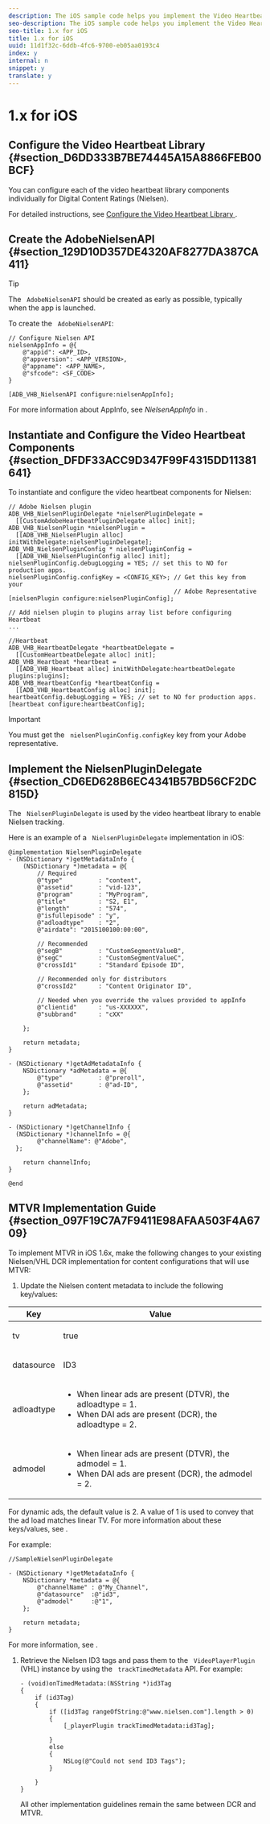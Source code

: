 ```yaml
---
description: The iOS sample code helps you implement the Video Heartbeat Library for Nielsen, implement NielsenPluginDelegate, and configure opt-in/opt-out for Nielsen data collection.
seo-description: The iOS sample code helps you implement the Video Heartbeat Library for Nielsen, implement NielsenPluginDelegate, and configure opt-in/opt-out for Nielsen data collection.
seo-title: 1.x for iOS
title: 1.x for iOS
uuid: 11d1f32c-6ddb-4fc6-9700-eb05aa0193c4
index: y
internal: n
snippet: y
translate: y
---
```


# 1.x for iOS


## Configure the Video Heartbeat Library {#section_D6DD333B7BE74445A15A8866FEB00BCF}

You can configure each of the video heartbeat library components individually for Digital Content Ratings (Nielsen). 

For detailed instructions, see [ Configure the Video Heartbeat Library ](https://marketing.adobe.com/resources/help/en_US/sc/appmeasurement/hbvideo/video_ios_configure.html). 

## Create the AdobeNielsenAPI {#section_129D10D357DE4320AF8277DA387CA411}


>[!TIP]
>
>The ` AdobeNielsenAPI` should be created as early as possible, typically when the app is launched. 



To create the ` AdobeNielsenAPI`: 

```
// Configure Nielsen API 
nielsenAppInfo = @{ 
    @"appid": <APP_ID>, 
    @"appversion": <APP_VERSION>, 
    @"appname": <APP_NAME>, 
    @"sfcode": <SF_CODE> 
} 
  
[ADB_VHB_NielsenAPI configure:nielsenAppInfo];
```
For more information about AppInfo, see *NielsenAppInfo* in [](../../../nielsen-partnership/c_dcr_coll-data-vars.md).

## Instantiate and Configure the Video Heartbeat Components {#section_DFDF33ACC9D347F99F4315DD11381641}

To instantiate and configure the video heartbeat components for Nielsen: 

```
// Adobe Nielsen plugin 
ADB_VHB_NielsenPluginDelegate *nielsenPluginDelegate =  
  [[CustomAdobeHeartbeatPluginDelegate alloc] init]; 
ADB_VHB_NielsenPlugin *nielsenPlugin =  
  [[ADB_VHB_NielsenPlugin alloc] initWithDelegate:nielsenPluginDelegate];  
ADB_VHB_NielsenPluginConfig * nielsenPluginConfig =  
  [[ADB_VHB_NielsenPluginConfig alloc] init]; 
nielsenPluginConfig.debugLogging = YES; // set this to NO for production apps. 
nielsenPluginConfig.configKey = <CONFIG_KEY>; // Get this key from your 
                                              // Adobe Representative 
[nielsenPlugin configure:nielsenPluginConfig]; 
 
// Add nielsen plugin to plugins array list before configuring Heartbeat 
... 
 
//Heartbeat 
ADB_VHB_HeartbeatDelegate *heartbeatDelegate =  
  [[CustomHeartbeatDelegate alloc] init]; 
ADB_VHB_Heartbeat *heartbeat =  
  [[ADB_VHB_Heartbeat alloc] initWithDelegate:heartbeatDelegate plugins:plugins]; 
ADB_VHB_HeartbeatConfig *heartbeatConfig =  
  [[ADB_VHB_HeartbeatConfig alloc] init]; 
heartbeatConfig.debugLogging = YES; // set to NO for production apps. 
[heartbeat configure:heartbeatConfig];
```

>[!IMPORTANT]
>
>You must get the ` nielsenPluginConfig.configKey` key from your Adobe representative. 


## Implement the NielsenPluginDelegate {#section_CD6ED628B6EC4341B57BD56CF2DC815D}

The ` NielsenPluginDelegate` is used by the video heartbeat library to enable Nielsen tracking. 

Here is an example of a ` NielsenPluginDelegate` implementation in iOS: 

```
@implementation NielsenPluginDelegate 
- (NSDictionary *)getMetadataInfo { 
    (NSDictionary *)metadata = @{ 
        // Required 
        @"type"          : "content", 
        @"assetid"       : "vid-123", 
        @"program"       : "MyProgram", 
        @"title"         : "S2, E1", 
        @"length"        : "574", 
        @"isfullepisode" : "y", 
        @"adloadtype"    : "2", 
        @"airdate": "2015100100:00:00", 
 
        // Recommended 
        @"segB"          : "CustomSegmentValueB", 
        @"segC"          : "CustomSegmentValueC", 
        @"crossId1"      : "Standard Episode ID", 
 
        // Recommended only for distributors 
        @"crossId2"      : "Content Originator ID", 
 
        // Needed when you override the values provided to appInfo  
        @"clientid"      : "us-XXXXXX", 
        @"subbrand"      : "cXX" 
 
    }; 
 
    return metadata; 
} 
  
- (NSDictionary *)getAdMetadataInfo { 
    NSDictionary *adMetadata = @{ 
        @"type"          : @"preroll", 
        @"assetid"       : @"ad-ID", 
    }; 
 
    return adMetadata; 
} 
  
- (NSDictionary *)getChannelInfo { 
  (NSDictionary *)channelInfo = @{ 
        @"channelName": @"Adobe", 
  }; 
    
    return channelInfo; 
} 
 
@end
```

## MTVR Implementation Guide {#section_097F19C7A7F9411E98AFAA503F4A6709}

To implement MTVR in iOS 1.6x, make the following changes to your existing Nielsen/VHL DCR implementation for content configurations that will use MTVR: 


1. Update the Nielsen content metadata to include the following key/values: 

<table id="table_FDBC2B510B534102B77DEFE2859F79B5"> 
 <thead> 
  <tr> 
   <th colname="col1" class="entry"> Key </th> 
   <th colname="col2" class="entry"> Value </th> 
  </tr> 
 </thead>
 <tbody> 
  <tr> 
   <td colname="col1"> <p> <span class="codeph"> tv </span> </p> </td> 
   <td colname="col2"> <p>true </p> </td> 
  </tr> 
  <tr> 
   <td colname="col1"> <p> <span class="codeph"> datasource </span> </p> </td> 
   <td colname="col2"> <p>ID3 </p> </td> 
  </tr> 
  <tr> 
   <td colname="col1"> <p> <span class="codeph"> adloadtype </span> </p> </td> 
   <td colname="col2"> <p> 
     <ul id="ul_E88C044C921B416DBCBB34DF29FC103D"> 
      <li id="li_C97E7E25532E40D48B109E61B09F1C67">When linear ads are present (DTVR), the <span class="codeph"> adloadtype </span> = 1. </li> 
      <li id="li_DC9FC0FC4F0B402884D2944886E3CF38">When DAI ads are present (DCR), the <span class="codeph"> adloadtype </span> = 2. </li> 
     </ul> </p> </td> 
  </tr> 
  <tr> 
   <td colname="col1"> <p> <span class="codeph"> admodel </span> </p> </td> 
   <td colname="col2"> <p> 
     <ul id="ul_1F101460C4794194B8663A51125ACD38"> 
      <li id="li_9C9779B2823C44BD81072092AE2556D0">When linear ads are present (DTVR), the <span class="codeph"> admodel </span> = 1. </li> 
      <li id="li_E17948EB7BDD45A489F124EA1AE84C29">When DAI ads are present (DCR), the <span class="codeph"> admodel </span> = 2. </li> 
     </ul> </p> </td> 
  </tr> 
 </tbody> 
</table>

   For dynamic ads, the default value is 2. A value of 1 is used to convey that the ad load matches linear TV. For more information about these keys/values, see [](../../../nielsen-partnership/c_dcr_implementation/c_dcr_dtvr.md). 

   For example: 
   ```
   //SampleNielsenPluginDelegate 
    
   - (NSDictionary *)getMetadataInfo { 
       NSDictionary *metadata = @{ 
           @"channelName" : @"My_Channel", 
           @"datasource"  :@"id3", 
           @"admodel"     :@"1", 
       }; 
        
       return metadata; 
   }
   ```


   For more information, see [](../../../nielsen-partnership/c_dcr_coll-data-vars.md). 

1. Retrieve the Nielsen ID3 tags and pass them to the ` VideoPlayerPlugin` (VHL) instance by using the ` trackTimedMetadata` API. For example: 
   ```
   - (void)onTimedMetadata:(NSString *)id3Tag 
   { 
       if (id3Tag) 
       { 
           if ([id3Tag rangeOfString:@"www.nielsen.com"].length > 0) 
           { 
               [_playerPlugin trackTimedMetadata:id3Tag]; 
                
           } 
           else 
           { 
               NSLog(@"Could not send ID3 Tags"); 
           } 
    
       } 
   }
   ```


   All other implementation guidelines remain the same between DCR and MTVR. 


